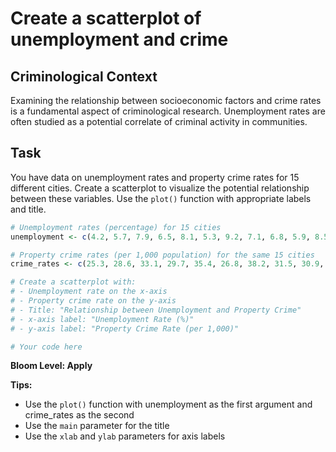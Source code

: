 # Create a scatterplot of unemployment and crime

## Criminological Context
Examining the relationship between socioeconomic factors and crime rates is a fundamental aspect of criminological research. Unemployment rates are often studied as a potential correlate of criminal activity in communities.

## Task
You have data on unemployment rates and property crime rates for 15 different cities. Create a scatterplot to visualize the potential relationship between these variables. Use the `plot()` function with appropriate labels and title.

```R
# Unemployment rates (percentage) for 15 cities
unemployment <- c(4.2, 5.7, 7.9, 6.5, 8.1, 5.3, 9.2, 7.1, 6.8, 5.9, 8.5, 7.4, 6.2, 9.0, 5.1)

# Property crime rates (per 1,000 population) for the same 15 cities
crime_rates <- c(25.3, 28.6, 33.1, 29.7, 35.4, 26.8, 38.2, 31.5, 30.9, 29.3, 36.1, 32.7, 29.0, 37.8, 27.2)

# Create a scatterplot with:
# - Unemployment rate on the x-axis
# - Property crime rate on the y-axis
# - Title: "Relationship between Unemployment and Property Crime"
# - x-axis label: "Unemployment Rate (%)"
# - y-axis label: "Property Crime Rate (per 1,000)"

# Your code here

```

**Bloom Level: Apply**

**Tips:** 
- Use the `plot()` function with unemployment as the first argument and crime_rates as the second
- Use the `main` parameter for the title
- Use the `xlab` and `ylab` parameters for axis labels